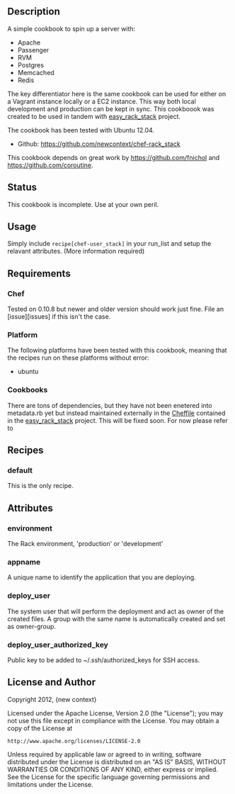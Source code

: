 ## <a name="description"></a> Description

A simple cookbook to spin up a server with:

* Apache
* Passenger
* RVM 
* Postgres
* Memcached
* Redis

The key differentiator here is the same cookbook can be used for either on a Vagrant 
instance locally or a EC2 instance. This way both local development and production 
can be kept in sync. This cookboook was created to be used in tandem with
[easy_rack_stack][easy_rack_stack] project.

The cookbook has been tested with Ubuntu 12.04.

* Github: https://github.com/newcontext/chef-rack_stack

This cookbook depends on great work by https://github.com/fnichol and 
https://github.com/coroutine.


## <a name="status"></a> Status

This cookbook is incomplete. Use at your own peril.

## <a name="usage"></a> Usage

Simply include `recipe[chef-user_stack]` in your run\_list and setup the relavant 
attributes. (More information required)

## <a name="requirements"></a> Requirements


### <a name="requirements-chef"></a> Chef

Tested on 0.10.8 but newer and older version should work just fine. File an
[issue][issues] if this isn't the case.

### <a name="requirements-platform"></a> Platform

The following platforms have been tested with this cookbook, meaning that the
recipes run on these platforms without error:

* ubuntu

### <a name="requirements-cookbooks"></a> Cookbooks

There are tons of dependencies, but they have not been enetered into metadata.rb 
yet but instead maintained externally in the [Cheffile][cheffile] contained in the 
[easy_rack_stack] project. This will be fixed soon. For now please  refer to

## <a name="recipes"></a> Recipes

### <a name="recipes-default"></a> default

This is the only recipe. 

## <a name="attributes"></a> Attributes

### <a name="attributes-environment"></a> environment

The Rack environment, 'production' or 'development'

### <a name="attributes-appname"></a> appname

A unique name to identify the application that you are deploying. 

### <a name="attributes-deploy-user"></a> deploy_user 

The system user that will perform the deployment and act as owner of the created files. 
A group with the same name is automatically created and set as owner-group.

### <a name="attributes-deploy-user-authorizd-key"></a> deploy_user_authorized_key 

Public key to be added to ~/.ssh/authorized_keys for SSH access.

## <a name="license"></a> License and Author

Copyright 2012, {new context}

Licensed under the Apache License, Version 2.0 (the "License");
you may not use this file except in compliance with the License.
You may obtain a copy of the License at

    http://www.apache.org/licenses/LICENSE-2.0

Unless required by applicable law or agreed to in writing, software
distributed under the License is distributed on an "AS IS" BASIS,
WITHOUT WARRANTIES OR CONDITIONS OF ANY KIND, either express or implied.
See the License for the specific language governing permissions and
limitations under the License.

[easy_rack_stack]: https://github.com/newcontext/easy_rack_stack
[cheffile]: https://github.com/newcontext/easy_rack_stack/blob/master/Cheffile
